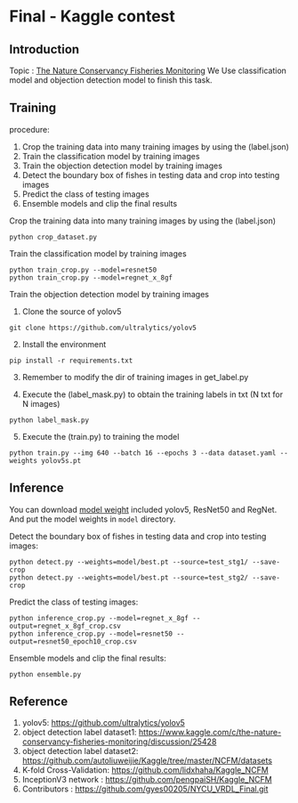 # Final - Kaggle contest

## Introduction
Topic : [The Nature Conservancy Fisheries Monitoring](https://www.kaggle.com/c/the-nature-conservancy-fisheries-monitoring)
We Use classification model and objection detection model to finish this task.

## Training 
procedure:
1. Crop the training data into many training images by using the (label.json)
2. Train the classification model by training images
3. Train the objection detection model by training images
4. Detect the boundary box of fishes in testing data and crop into testing images
5. Predict the class of testing images
6. Ensemble models and clip the final results

Crop the training data into many training images by using the (label.json)
```
python crop_dataset.py 
```
Train the classification model by training images
```
python train_crop.py --model=resnet50
python train_crop.py --model=regnet_x_8gf 
```
Train the objection detection model by training images
1. Clone the source of yolov5 
```
git clone https://github.com/ultralytics/yolov5  
```
2. Install the environment
```
pip install -r requirements.txt    
```
3. Remember to modify the dir of training images in get_label.py

4. Execute the (label_mask.py) to obtain the training labels in txt (N txt for N images)
```
python label_mask.py  
```
5. Execute the (train.py) to training the model
```
python train.py --img 640 --batch 16 --epochs 3 --data dataset.yaml --weights yolov5s.pt
```

## Inference
You can download [model weight](https://drive.google.com/drive/folders/104ZJATHoQJcIoAiDLS3PKJUOY3oAirGN?usp=sharing) included yolov5, ResNet50 and RegNet. And put the model weights in `model` directory.

Detect the boundary box of fishes in testing data and crop into testing images:

```
python detect.py --weights=model/best.pt --source=test_stg1/ --save-crop
python detect.py --weights=model/best.pt --source=test_stg2/ --save-crop
```
          
Predict the class of testing images:

```
python inference_crop.py --model=regnet_x_8gf --output=regnet_x_8gf_crop.csv
python inference_crop.py --model=resnet50 --output=resnet50_epoch10_crop.csv
```

Ensemble models and clip the final results:

```
python ensemble.py
```

## Reference
1. yolov5: https://github.com/ultralytics/yolov5  
2. object detection label dataset1: https://www.kaggle.com/c/the-nature-conservancy-fisheries-monitoring/discussion/25428  
3. object detection label dataset2: https://github.com/autoliuweijie/Kaggle/tree/master/NCFM/datasets  
4. K-fold Cross-Validation: https://github.com/lidxhaha/Kaggle_NCFM  
5. InceptionV3 network : https://github.com/pengpaiSH/Kaggle_NCFM
6. Contributors : https://github.com/gyes00205/NYCU_VRDL_Final.git



